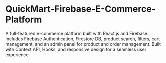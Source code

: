 # QuickMart-Firebase-E-Commerce-Platform
A full-featured e-commerce platform built with React.js and Firebase. Includes Firebase Authentication, Firestore DB, product search, filters, cart management, and an admin panel for product and order management. Built with Context API, Hooks, and responsive design for a seamless user experience.
